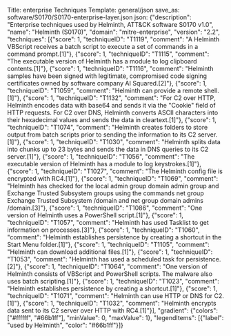 Title: enterprise Techniques
Template: general/json
save_as: software/S0170/S0170-enterprise-layer.json
json: {"description": "Enterprise techniques used by Helminth, ATT&CK software S0170 v1.0", "name": "Helminth (S0170)", "domain": "mitre-enterprise", "version": "2.2", "techniques": [{"score": 1, "techniqueID": "T1119", "comment": "A Helminth VBScript receives a batch script to execute a set of commands in a command prompt.[1]"}, {"score": 1, "techniqueID": "T1115", "comment": "The executable version of Helminth has a module to log clipboard contents.[1]"}, {"score": 1, "techniqueID": "T1116", "comment": "Helminth samples have been signed with legitimate, compromised code signing certificates owned by software company AI Squared.[2]"}, {"score": 1, "techniqueID": "T1059", "comment": "Helminth can provide a remote shell.[1]"}, {"score": 1, "techniqueID": "T1132", "comment": "For C2 over HTTP, Helminth encodes data with base64 and sends it via the \"Cookie\" field of HTTP requests. For C2 over DNS, Helminth converts ASCII characters into their hexadecimal values and sends the data in cleartext.[1]"}, {"score": 1, "techniqueID": "T1074", "comment": "Helminth creates folders to store output from batch scripts prior to sending the information to its C2 server.[1]"}, {"score": 1, "techniqueID": "T1030", "comment": "Helminth splits data into chunks up to 23 bytes and sends the data in DNS queries to its C2 server.[1]"}, {"score": 1, "techniqueID": "T1056", "comment": "The executable version of Helminth has a module to log keystrokes.[1]"}, {"score": 1, "techniqueID": "T1027", "comment": "The Helminth config file is encrypted with RC4.[1]"}, {"score": 1, "techniqueID": "T1069", "comment": "Helminth has checked for the local admin group domain admin group and Exchange Trusted Subsystem groups using the commands net group Exchange Trusted Subsystem /domain and net group domain admins /domain.[3]"}, {"score": 1, "techniqueID": "T1086", "comment": "One version of Helminth uses a PowerShell script.[1]"}, {"score": 1, "techniqueID": "T1057", "comment": "Helminth has used Tasklist to get information on processes.[3]"}, {"score": 1, "techniqueID": "T1060", "comment": "Helminth establishes persistence by creating a shortcut in the Start Menu folder.[1]"}, {"score": 1, "techniqueID": "T1105", "comment": "Helminth can download additional files.[1]"}, {"score": 1, "techniqueID": "T1053", "comment": "Helminth has used a scheduled task for persistence.[2]"}, {"score": 1, "techniqueID": "T1064", "comment": "One version of Helminth consists of VBScript and PowerShell scripts. The malware also uses batch scripting.[1]"}, {"score": 1, "techniqueID": "T1023", "comment": "Helminth establishes persistence by creating a shortcut.[1]"}, {"score": 1, "techniqueID": "T1071", "comment": "Helminth can use HTTP or DNS for C2.[1]"}, {"score": 1, "techniqueID": "T1032", "comment": "Helminth encrypts data sent to its C2 server over HTTP with RC4.[1]"}], "gradient": {"colors": ["#ffffff", "#66b1ff"], "minValue": 0, "maxValue": 1}, "legendItems": [{"label": "used by Helminth", "color": "#66b1ff"}]}